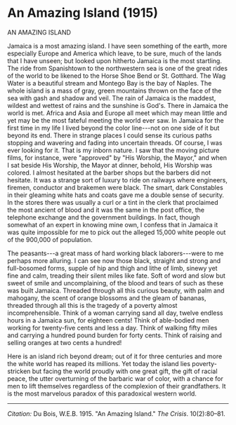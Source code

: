 <!--
title:   An Amazing Island
author:  Du Bois, W.E.B.
journal: The Crisis
year:    1915
volume:  10
issue:   2
pages:   80-81
-->
# An Amazing Island (1915)

AN AMAZING ISLAND

Jamaica is a most amazing island. I have seen something of the earth, more especially Europe and America which leave, to be sure, much of the lands that I have unseen; but looked upon hitherto Jamaica is the most startling. The ride from Spanishtown to the northwestern sea is one of the great rides of the world to be likened to the Horse Shoe Bend or St. Gotthard. The Wag Water is a beautiful stream and Montego Bay is the bay of Naples. The whole island is a mass of gray, green mountains thrown on the face of the sea with gash and shadow and veil. The rain of Jamaica is the maddest, wildest and wettest of rains and the sunshine is God's. There in Jamaica the world is met. Africa and Asia and Europe all meet which may mean little and yet may be the most fateful meeting the world ever saw. In Jamaica for the first time in my life I lived beyond the color line---not on one side of it but beyond its end. There in strange places I could sense its curious paths stopping and wavering and fading into uncertain threads. Of course, I was ever looking for it. That is my inborn nature. I saw that the moving picture films, for instance, were "approved" by "His Worship, the Mayor," and when I sat beside His Worship, the Mayor at dinner, behold, His Worship was colored. I almost hesitated at the barber shops but the barbers did not hesitate. It was a strange sort of luxury to ride on railways where engineers, firemen, conductor and brakemen were black. The smart, dark Constables in their gleaming 
white hats and coats gave me a double sense of security. In the stores there was usually a curl or a tint in the clerk that proclaimed the most ancient of blood and it was the same in the post office, the telephone exchange and the government buildings. In fact, though somewhat of an expert in knowing mine own, I confess that in Jamaica it was quite impossible for me to pick out the alleged 15,000 white people out of the 900,000 of population. 

The peasants---a great mass of hard working black laborers---were to me perhaps more alluring. I can see now those black, straight and strong and full-bosomed forms, supple of hip and thigh and lithe of limb, sinewy yet fine and calm, treading their silent miles like fate. Soft of word and slow but sweet of smile and uncomplaining, of the blood and tears of such as these was built Jamaica. Threaded through all this curious beauty, with palm and mahogany, the scent of orange blossoms and the gleam of bananas, threaded through all this is the tragedy of a poverty almost incomprehensible. Think of a woman carrying sand all day, twelve endless hours in a Jamaica sun, for eighteen cents! Think of able-bodied men working for twenty-five cents and less a day. Think of walking fifty miles and carrying a hundred pound burden for forty cents. Think of raising and selling oranges at two cents a hundred! 

Here is an island rich beyond dream; out of it for three centuries and more the white world has reaped its millions. Yet today the island lies poverty-stricken but facing the world proudly with one great gift, the gift of racial peace, the utter overturning of the barbaric war of color, with a chance for men to lift themselves regardless of the complexion of their grandfathers. It is the most marvelous paradox of this paradoxical western world. 

______
*Citation:* Du Bois, W.E.B. 1915. "An Amazing Island." *The Crisis*. 10(2):80&ndash;81.